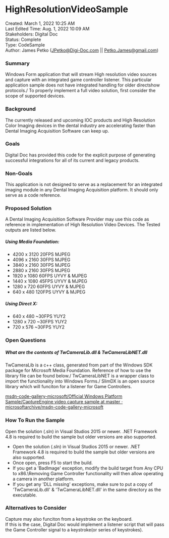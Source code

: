 # HighResolutionVideoSample

Created: March 1, 2022 10:25 AM\
Last Edited Time: Aug. 1, 2022 10:09 AM\
Stakeholders: Digital Doc\
Status: Complete\
Type: CodeSample\
Author: James Petko (JPetko@Digi-Doc.com || Petko.James@gmail.com)

### Summary

Windows Form application that will stream High resolution video sources and capture with an integrated game controller listener. This particular application sample does not have integrated handling for older directshow protocols./
To properly implement a full video solution, first consider the scope of supported devices.

### Background

The currently released and upcoming IOC products and High Resolution Color Imaging devices in the dental industry are accelerating faster than Dental Imaging Acquisition Software can keep up.

### Goals

Digital Doc has provided this code for the explicit purpose of generating successful integrations for all of its current and legacy products. 

### Non-Goals

This application is not designed to serve as a replacement for an integrated imaging module in any Dental Imaging Acquisition platform. It should only serve as a code reference.

### Proposed Solution

A Dental Imaging Acquisition Software Provider may use this code as reference in implementation of High Resolution Video Devices. The Tested outputs are listed below. 

##### Using Media Foundation:
- 4200 x 3120 20FPS MJPEG
- 4096 x 2160 30FPS MJPEG
- 3840 x 2160 30FPS MJPEG
- 2880 x 2160 30FPS MJPEG
- 1920 x 1080 60FPS UYVY & MJPEG
- 1440 x 1080 45FPS UYVY & MJPEG
- 1280 x 720 60FPS UYVY & MJPEG
- 640 x 480 120FPS UYVY & MJPEG

##### Using Direct X:
- 640 x 480 ~30FPS YUY2
- 1280 x 720 ~30FPS YUY2
- 720 x 576 ~30FPS YUY2

### Open Questions

##### What are the contents of TwCameraLib.dll & TwCameraLibNET.dll

TwCameraLib is a c++ class, generated from part of the Windows SDK package for Microsoft Media Foundation. Reference of how to use the library file can be found below./
TwCameraLibNET is a wrapper class to import the functionality into Windows Forms./
SlimDX is an open source library which will funciton for a listener for Game Controllers.

[msdn-code-gallery-microsoft/Official Windows Platform Sample/CaptureEngine video capture sample at master · microsoftarchive/msdn-code-gallery-microsoft](https://github.com/microsoftarchive/msdn-code-gallery-microsoft/tree/master/Official%20Windows%20Platform%20Sample/CaptureEngine%20video%20capture%20sample)

### How To Run the Sample

Open the solution (.sln) in Visual Studios 2015 or newer. .NET Framework 4.8 is required to build the sample but older versions are also supported.

- Open the solution (.sln) in Visual Studios 2015 or newer. .NET Framework 4.8 is required to build the sample but older versions are also supported.
- Once open, press F5 to start the build.
- If you get a 'BadImage' exception, modify the build target from Any CPU to x86.\Removing Game Controller functionality will then allow operating a camera in another platform.
- If you get any 'DLL missing' exceptions, make sure to put a copy of 'TwCameraLib.dll' & 'TwCameraLibNET.dll' in the same directory as the executable.

### Alternatives to Consider

Capture may also funciton from a keystroke on the keyboard.\
If this is the case, Digital Doc would implement a listener script that will pass the Game Controller signal to a keystroke(or series of keystrokes).